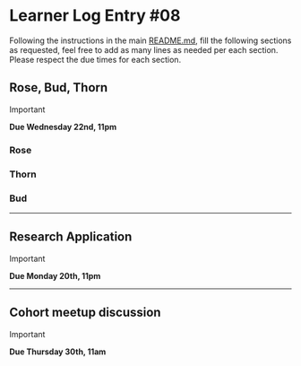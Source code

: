 # Learner Log Entry #08

Following the instructions in the main [README.md](README.md/#entries-instructions), fill the following sections as requested, feel free to add as many lines as needed per each section. Please respect the due times for each section.

## Rose, Bud, Thorn

> [!IMPORTANT]
> **Due Wednesday 22nd, 11pm**

### Rose


### Thorn


### Bud


---

## Research Application

> [!IMPORTANT]
> **Due Monday 20th, 11pm**


---

## Cohort meetup discussion

> [!IMPORTANT]
> **Due Thursday 30th, 11am**